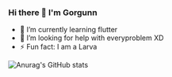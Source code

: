 ### Hi there 👋 I'm Gorgunn
 - 🌱 I’m currently learning flutter
 - 🤔 I’m looking for help with everyproblem XD
 - ⚡ Fun fact: I am a Larva

![Anurag's GitHub stats](https://github-readme-stats.vercel.app/api?username=Gorgunn)

<!--
**Gorgunn/Gorgunn** is a ✨ _special_ ✨ repository because its `README.md` (this file) appears on your GitHub profile.

Here are some ideas to get you started:

- 🌱 I’m currently learning flutter
- 🤔 I’m looking for help with anyproblem XD
- ⚡ Fun fact: I am a Larva
-->
